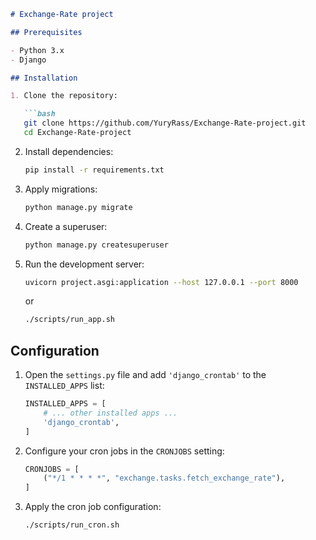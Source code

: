 ```markdown
# Exchange-Rate project

## Prerequisites

- Python 3.x
- Django

## Installation

1. Clone the repository:

   ```bash
   git clone https://github.com/YuryRass/Exchange-Rate-project.git
   cd Exchange-Rate-project
   ```

2. Install dependencies:

   ```bash
   pip install -r requirements.txt
   ```

3. Apply migrations:

   ```bash
   python manage.py migrate
   ```

4. Create a superuser:

   ```bash
   python manage.py createsuperuser
   ```

5. Run the development server:

   ```bash
   uvicorn project.asgi:application --host 127.0.0.1 --port 8000
   ```
   or
     ```bash
   ./scripts/run_app.sh
   ```

## Configuration

1. Open the `settings.py` file and add `'django_crontab'` to the `INSTALLED_APPS` list:

   ```python
   INSTALLED_APPS = [
       # ... other installed apps ...
       'django_crontab',
   ]
   ```

2. Configure your cron jobs in the `CRONJOBS` setting:

   ```python
   CRONJOBS = [
       ("*/1 * * * *", "exchange.tasks.fetch_exchange_rate"),
   ]
   ```

3. Apply the cron job configuration:

   ```bash
   ./scripts/run_cron.sh
   ```